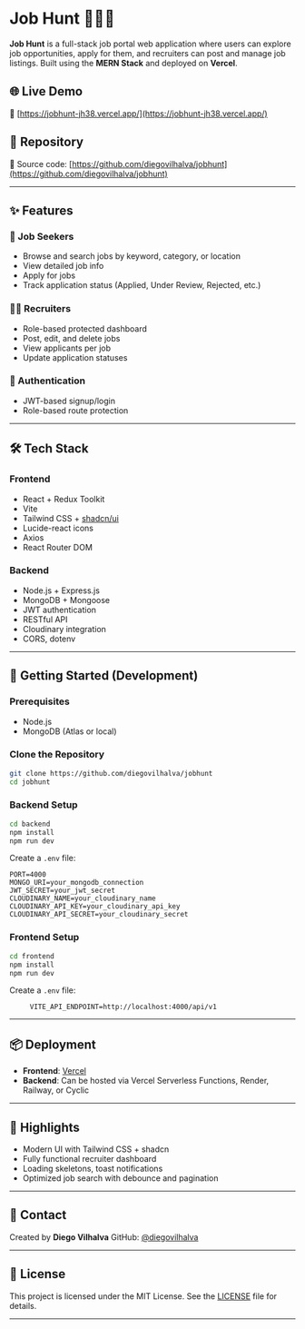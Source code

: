 # Job Hunt 🧑‍💼💼

**Job Hunt** is a full-stack job portal web application where users can explore job opportunities, apply for them, and recruiters can post and manage job listings. Built using the **MERN Stack** and deployed on **Vercel**.

## 🌐 Live Demo

🔗 [https://jobhunt-jh38.vercel.app/](https://jobhunt-jh38.vercel.app/)

## 📂 Repository

📁 Source code: [https://github.com/diegovilhalva/jobhunt](https://github.com/diegovilhalva/jobhunt)

---

## ✨ Features

### 👤 Job Seekers

* Browse and search jobs by keyword, category, or location
* View detailed job info
* Apply for jobs
* Track application status (Applied, Under Review, Rejected, etc.)

### 🧑‍💼 Recruiters

* Role-based protected dashboard
* Post, edit, and delete jobs
* View applicants per job
* Update application statuses

### 🔐 Authentication

* JWT-based signup/login
* Role-based route protection

---

## 🛠️ Tech Stack

### Frontend

* React + Redux Toolkit
* Vite
* Tailwind CSS + [shadcn/ui](https://ui.shadcn.com)
* Lucide-react icons
* Axios
* React Router DOM

### Backend

* Node.js + Express.js
* MongoDB + Mongoose
* JWT authentication
* RESTful API
* Cloudinary integration
* CORS, dotenv

---

## 🚀 Getting Started (Development)

### Prerequisites

* Node.js
* MongoDB (Atlas or local)

### Clone the Repository

```bash
git clone https://github.com/diegovilhalva/jobhunt
cd jobhunt
```

### Backend Setup

```bash
cd backend
npm install
npm run dev
```

Create a `.env` file:

```env
PORT=4000
MONGO_URI=your_mongodb_connection
JWT_SECRET=your_jwt_secret
CLOUDINARY_NAME=your_cloudinary_name
CLOUDINARY_API_KEY=your_cloudinary_api_key
CLOUDINARY_API_SECRET=your_cloudinary_secret
```

### Frontend Setup

```bash
cd frontend
npm install
npm run dev
```
Create a `.env` file:
```env
     VITE_API_ENDPOINT=http://localhost:4000/api/v1
```

---

## 📦 Deployment

* **Frontend**: [Vercel](https://vercel.com)
* **Backend**: Can be hosted via Vercel Serverless Functions, Render, Railway, or Cyclic

---

## 🌟 Highlights

* Modern UI with Tailwind CSS + shadcn
* Fully functional recruiter dashboard
* Loading skeletons, toast notifications
* Optimized job search with debounce and pagination

---

## 📧 Contact

Created by **Diego Vilhalva**
GitHub: [@diegovilhalva](https://github.com/diegovilhalva)

---

## 📝 License

This project is licensed under the MIT License. See the [LICENSE](LICENSE) file for details.

---


